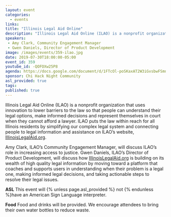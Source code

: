 ```yaml
---
layout: event
categories: 
  - events
links:
title: "Illinois Legal Aid Online"
description: "Illinois Legal Aid Online (ILAO) is a nonprofit organization that uses innovation to lower barriers to the law so that people can understand their legal options, make informed decisions and represent themselves in court when they cannot afford a lawyer. ILAO puts the law within reach for all Illinois residents by simplifying our complex legal system and connecting people to legal information and assistance on ILAO’s website, IllinoisLegalAid.org."
speakers:
 - Amy Clark, Community Engagement Manager
 - Gwen Daniels, Director of Product Development
image: /images/events/359-ilao.jpg
date: 2019-07-30T18:00:00-05:00
event_id: 359
youtube_id: -QOFOXw25P8
agenda: https://docs.google.com/document/d/1FTcOl-poSKaxAT2W3iGvsbwFSmnwlZ2JqjTa954skGE/edit?usp=sharing
sponsor: Chi Hack Night Community
asl_provided: true
tags: 
published: true
---
```


Illinois Legal Aid Online (ILAO) is a nonprofit organization that uses innovation to lower barriers to the law so that people can understand their legal options, make informed decisions and represent themselves in court when they cannot afford a lawyer. ILAO puts the law within reach for all Illinois residents by simplifying our complex legal system and connecting people to legal information and assistance on ILAO’s website, [IllinoisLegalAid.org](http://IllinoisLegalAid.org).

Amy Clark, ILAO’s Community Engagement Manager, will discuss ILAO’s role in increasing access to justice. Gwen Daniels, ILAO’s Director of Product Development, will discuss how [IllinoisLegalAid.org](http://IllinoisLegalAid.org) is building on its wealth of high quality legal information by moving toward a platform that coaches and supports users in understanding when their problem is a legal one, making informed legal decisions, and taking actionable steps to resolve their legal issues.

**ASL** This event will {% unless page.asl_provided %} not {% endunless %}have an American Sign Language interpreter.

**Food** Food and drinks will be provided. We encourage attendees to bring their own water bottles to reduce waste.